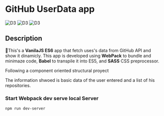 # GitHub UserData app

![D3](https://img.shields.io/badge/4.41.2-webpack-orange)
![D3](https://img.shields.io/badge/7.6.4-babel-Yellow)
![D3](https://img.shields.io/badge/4.12.0-nodesass-gree)

## Description

🚀This's a **VanilaJS ES6** app that fetch uses's data from GitHub API and show it dinamicly. This app is developed using **WebPack** to bundle and minimaze code, **Babel** to transpile it into ES5, and **SASS** CSS preprocessor.

Following a component oriented structural proyect

The information shwoed is basic data of the user entered and a list of his repositories.


### Start Webpack dev serve local Server


```
npm run dev-server
```